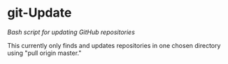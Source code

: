 # git-Update
*Bash script for updating GitHub repositories*

This currently only finds and updates repositories in one chosen directory using "pull origin master."
